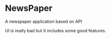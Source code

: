 # NewsPaper
A newspaper application based on API

UI is really bad but it includes some good features.
